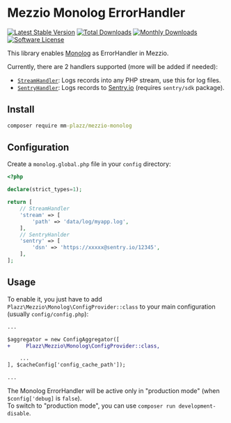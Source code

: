 # Mezzio Monolog ErrorHandler

[![Latest Stable Version](https://poser.pugx.org/Plazz/mezzio-monolog/v/stable)](https://packagist.org/packages/Plazz/mezzio-monolog)
[![Total Downloads](https://poser.pugx.org/Plazz/mezzio-monolog/downloads)](https://packagist.org/packages/Plazz/mezzio-monolog)
[![Monthly Downloads](https://poser.pugx.org/Plazz/mezzio-monolog/d/monthly.png)](https://packagist.org/packages/Plazz/mezzio-monolog)
[![Software License](https://img.shields.io/badge/license-GPL--3.0-brightgreen.svg)](LICENSE)

This library enables [Monolog](https://github.com/Seldaek/monolog) as ErrorHandler in Mezzio.

Currently, there are 2 handlers supported (more will be added if needed):

- [`StreamHandler`](https://github.com/Seldaek/monolog/blob/master/src/Monolog/Handler/StreamHandler.php): Logs records into any PHP stream, use this for log files.
- [`SentryHandler`](https://github.com/Plazz/mezzio-monolog/blob/master/src/Handler/SentryHandler.php): Logs records to [Sentry.io](https://sentry.io/) (requires `sentry/sdk` package).

## Install

```cmd
composer require mm-plazz/mezzio-monolog
```

## Configuration

Create a `monolog.global.php` file in your `config` directory:

```php
<?php

declare(strict_types=1);

return [
    // StreamHandler
    'stream' => [
        'path' => 'data/log/myapp.log',
    ],
    // SentryHanlder
    'sentry' => [
        'dsn' => 'https://xxxxx@sentry.io/12345',
    ],
];
```

## Usage

To enable it, you just have to add `Plazz\Mezzio\Monolog\ConfigProvider::class` to your main configuration (usually `config/config.php`):

```diff
...

$aggregator = new ConfigAggregator([
+     Plazz\Mezzio\Monolog\ConfigProvider::class,

    ...
], $cacheConfig['config_cache_path']);

...
```

The Monolog ErrorHandler will be active only in "production mode" (when `$config['debug]` is `false`).  
To switch to "production mode", you can use `composer run development-disable`.
